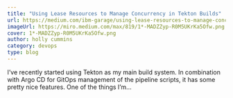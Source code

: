 ```yaml
---
title: "Using Lease Resources to Manage Concurrency in Tekton Builds"
url: https://medium.com/ibm-garage/using-lease-resources-to-manage-concurrency-in-tekton-builds-344ba84df297
imageUrl: https://miro.medium.com/max/819/1*-MADZZyp-R0M5UKrKa5Ofw.png
cover: 1*-MADZZyp-R0M5UKrKa5Ofw.png
author: holly cummins
category: devops
type: blog
---
```


I’ve recently started using Tekton as my main build system. In combination with Argo CD for GitOps management of the pipeline scripts, it has some pretty nice features. One of the things I’m…
